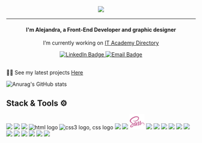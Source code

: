 
<div id="header" align="center">
  <img src="https://user-images.githubusercontent.com/18453013/208659060-f40264db-58c3-49f6-a858-4091c6319a16.gif"/>
</div>

------------------------------------------------
<div align="center">
  <h4>I'm Alejandra, a Front-End Developer and graphic designer</h4>
  <p>I’m currently working on <a href="https://github.com/IT-Academy-BCN/ita-directory">IT Academy Directory</a><p>
  </div>
 
<div id="badges"  align="center">
  <a href="https://www.linkedin.com/in/adaldin/">
    <img src="https://img.shields.io/badge/LinkedIn-blue?style=for-the-badge&logo=linkedin&logoColor=white" alt="LinkedIn Badge"/>
  </a>
  <a href="mailto:aledaldin@gmail.com">
    <img src="https://img.shields.io/badge/Email-red?style=for-the-badge&logo=email&logoColor=white" alt="Email Badge"/>
  </a>
</div>
<div align="center">
   <img src="https://komarev.com/ghpvc/?username=adaldin&style=flat-square&color=blue" alt=""/>
  </div>


👨‍💻 See my latest projects [Here](https://github.com/adaldin?tab=repositories)


![Anurag's GitHub stats](https://github-readme-stats.vercel.app/api?username=adaldin&show_icons=true&theme=cobalt2)


## Stack & Tools ⚙️
<div>

  <img src="https://img.icons8.com/color/48/null/javascript--v1.png"/>
  <img src="https://img.icons8.com/color/48/null/typescript.png"/>

<img src="https://img.icons8.com/color/48/null/react-native.png"/>
<img src="https://img.icons8.com/external-those-icons-flat-those-icons/48/000000/external-HTML5-programming-and-development-those-icons-flat-those-icons.png" alt="html logo" width="40px"/>
  <img src="https://img.icons8.com/color/48/000000/css3.png" alt="css3 logo, css logo"/>
   <img src="https://img.icons8.com/color/48/000000/bootstrap.png"/>
  <img src="https://img.icons8.com/color/48/null/tailwindcss.png"/>
  <img src="https://raw.githubusercontent.com/devicons/devicon/master/icons/sass/sass-original.svg" width="40px"/>
  <img src="https://img.icons8.com/external-xnimrodx-lineal-gradient-xnimrodx/64/000000/external-responsive-responsive-design-xnimrodx-lineal-gradient-xnimrodx.png"/>
  <img src="https://user-images.githubusercontent.com/18453013/208672151-0cedb5a7-ded2-4753-aeee-4c395c895eb7.png" width="40px"/>
<img src="https://cdn.freebiesupply.com/logos/large/2x/jest-logo-png-transparent.png" width="40px"/>
  <img src="https://vitest.dev/logo-shadow.svg" width="40px"/>
<img src="https://camo.githubusercontent.com/dd4b2422ed3bfc9da88c43d18550375c66f9584327dff7ecc19315ce50b96f07/68747470733a2f2f7777772e766563746f726c6f676f2e7a6f6e652f6c6f676f732f66697265626173652f66697265626173652d69636f6e2e737667" width="40px"/>
<img src="https://img.icons8.com/color/48/null/mongodb.png"/>
  <img src="https://img.icons8.com/color/48/null/git.png"/>
  <img src="https://img.icons8.com/color/48/null/figma--v1.png"/>
  <img src="https://img.icons8.com/color/48/null/adobe-illustrator--v1.png"/>
  <img src="https://img.icons8.com/color/48/null/adobe-photoshop--v1.png"/>
  <img src="https://img.icons8.com/color/48/null/figma--v1.png"/>
  <img src="https://img.icons8.com/color/48/null/adobe-premiere-pro--v1.png"/>
</div>  
    
 

